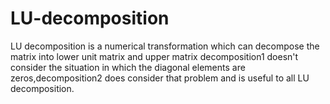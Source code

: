 # LU-decomposition
LU decomposition is a numerical transformation which can decompose the matrix into lower unit matrix and upper matrix
decomposition1 doesn't consider the situation in which the diagonal elements are zeros,decomposition2 does consider that problem and is useful to all LU decomposition.
